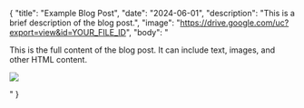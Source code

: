 {
  "title": "Example Blog Post",
  "date": "2024-06-01",
  "description": "This is a brief description of the blog post.",
  "image": "https://drive.google.com/uc?export=view&id=YOUR_FILE_ID",
  "body": "<p>This is the full content of the blog post. It can include text, images, and other HTML content.</p><p><img src='https://drive.google.com/uc?export=view&id=YOUR_FILE_ID'></p>"
}
